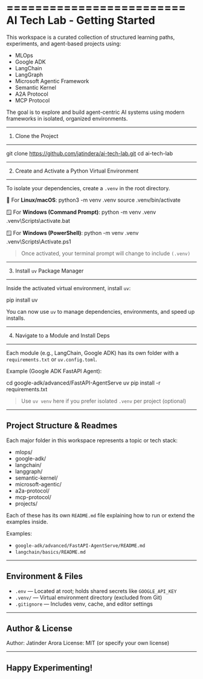 =========================
AI Tech Lab - Getting Started
=========================

This workspace is a curated collection of structured learning paths, experiments, and agent-based projects using:

- MLOps
- Google ADK
- LangChain
- LangGraph
- Microsoft Agentic Framework
- Semantic Kernel
- A2A Protocol
- MCP Protocol

The goal is to explore and build agent-centric AI systems using modern frameworks in isolated, organized environments.

-------------------
1. Clone the Project
-------------------

   git clone https://github.com/jatindera/ai-tech-lab.git
   cd ai-tech-lab

---------------------------------------------------
2. Create and Activate a Python Virtual Environment
---------------------------------------------------

To isolate your dependencies, create a `.venv` in the root directory.

🐧 For **Linux/macOS**:
   python3 -m venv .venv
   source .venv/bin/activate

🪟 For **Windows (Command Prompt)**:
   python -m venv .venv
   .venv\Scripts\activate.bat

🪟 For **Windows (PowerShell)**:
   python -m venv .venv
   .venv\Scripts\Activate.ps1

> Once activated, your terminal prompt will change to include `(.venv)`

-----------------------
3. Install `uv` Package Manager
-----------------------

Inside the activated virtual environment, install `uv`:

   pip install uv

You can now use `uv` to manage dependencies, environments, and speed up installs.

----------------------------------------
4. Navigate to a Module and Install Deps
----------------------------------------

Each module (e.g., LangChain, Google ADK) has its own folder with a `requirements.txt` or `uv.config.toml`.

Example (Google ADK FastAPI Agent):

   cd google-adk/advanced/FastAPI-AgentServe
   uv pip install -r requirements.txt

> Use `uv venv` here if you prefer isolated `.venv` per project (optional)

-----------------------------
Project Structure & Readmes
-----------------------------

Each major folder in this workspace represents a topic or tech stack:

- mlops/
- google-adk/
- langchain/
- langgraph/
- semantic-kernel/
- microsoft-agentic/
- a2a-protocol/
- mcp-protocol/
- projects/

Each of these has its own `README.md` file explaining how to run or extend the examples inside.

Examples:
- `google-adk/advanced/FastAPI-AgentServe/README.md`
- `langchain/basics/README.md`

------------------
Environment & Files
------------------

- `.env` — Located at root; holds shared secrets like `GOOGLE_API_KEY`
- `.venv/` — Virtual environment directory (excluded from Git)
- `.gitignore` — Includes venv, cache, and editor settings

----------------
Author & License
----------------

Author: Jatinder Arora
License: MIT (or specify your own license)

-----------------
Happy Experimenting!
-----------------
